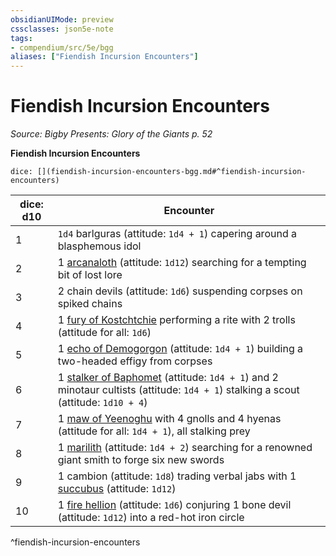```yaml
---
obsidianUIMode: preview
cssclasses: json5e-note
tags:
- compendium/src/5e/bgg
aliases: ["Fiendish Incursion Encounters"]
---
```

# Fiendish Incursion Encounters
*Source: Bigby Presents: Glory of the Giants p. 52* 

**Fiendish Incursion Encounters**

`dice: [](fiendish-incursion-encounters-bgg.md#^fiendish-incursion-encounters)`

| dice: d10 | Encounter |
|-----------|-----------|
| 1 | `1d4` barlguras (attitude: `1d4 + 1`) capering around a blasphemous idol |
| 2 | 1 [arcanaloth](compendium/bestiary/fiend/arcanaloth.md) (attitude: `1d12`) searching for a tempting bit of lost lore |
| 3 | 2 chain devils (attitude: `1d6`) suspending corpses on spiked chains |
| 4 | 1 [fury of Kostchtchie](compendium/bestiary/fiend/fury-of-kostchtchie-bgg.md) performing a rite with 2 trolls (attitude for all: `1d6`) |
| 5 | 1 [echo of Demogorgon](compendium/bestiary/fiend/echo-of-demogorgon-bgg.md) (attitude: `1d4 + 1`) building a two-headed effigy from corpses |
| 6 | 1 [stalker of Baphomet](compendium/bestiary/fiend/stalker-of-baphomet-bgg.md) (attitude: `1d4 + 1`) and 2 minotaur cultists (attitude: `1d4 + 1`) stalking a scout (attitude: `1d10 + 4`) |
| 7 | 1 [maw of Yeenoghu](compendium/bestiary/fiend/maw-of-yeenoghu-bgg.md) with 4 gnolls and 4 hyenas (attitude for all: `1d4 + 1`), all stalking prey |
| 8 | 1 [marilith](compendium/bestiary/fiend/marilith.md) (attitude: `1d4 + 2`) searching for a renowned giant smith to forge six new swords |
| 9 | 1 cambion (attitude: `1d8`) trading verbal jabs with 1 [succubus](compendium/bestiary/fiend/succubus.md) (attitude: `1d12`) |
| 10 | 1 [fire hellion](compendium/bestiary/fiend/fire-hellion-bgg.md) (attitude: `1d6`) conjuring 1 bone devil (attitude: `1d12`) into a red-hot iron circle |
^fiendish-incursion-encounters
